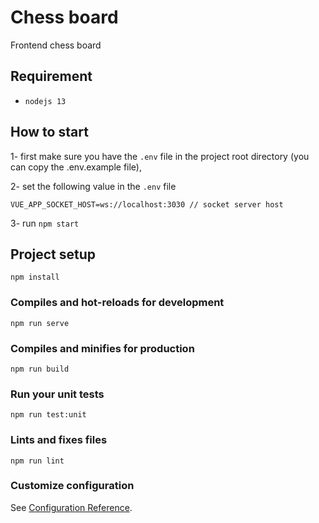 # Chess board

Frontend chess board

## Requirement

- `nodejs 13`

## How to start

1- first make sure you have the `.env` file in the project root directory (you can copy the .env.example file),

2- set the following value in the `.env` file

```
VUE_APP_SOCKET_HOST=ws://localhost:3030 // socket server host
```

3- run `npm start`

## Project setup

```
npm install
```

### Compiles and hot-reloads for development

```
npm run serve
```

### Compiles and minifies for production

```
npm run build
```

### Run your unit tests

```
npm run test:unit
```

### Lints and fixes files

```
npm run lint
```

### Customize configuration

See [Configuration Reference](https://cli.vuejs.org/config/).
